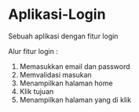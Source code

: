 # Aplikasi-Login
Sebuah aplikasi dengan fitur login

Alur fitur login :
1. Memasukkan email dan password
2. Memvalidasi masukan
3. Menampilkan halaman home
4. Klik tujuan
5. Menampilkan halaman yang di klik
